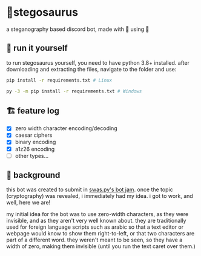 # 🦕stegosaurus
a steganography based discord bot, made with 💚 using 🐍

## 🔧 run it yourself
to run stegosaurus yourself, you need to have python 3.8+ installed. after downloading and extracting the files, navigate to the folder and use:
```sh
pip install -r requirements.txt # Linux

py -3 -m pip install -r requirements.txt # Windows
```

## 🏗 feature log
- [x] zero width character encoding/decoding
- [x] caesar ciphers
- [x] binary encoding
- [x] a1z26 encoding
- [ ] other types...

## 🥁 background

this bot was created to submit in [swas.py's bot jam](https://discord.gg/j3YzsdnRvx). once the topic (cryptography) was revealed, i immediately had my idea. i got to work, and well, here we are!

my initial idea for the bot was to use zero-width characters, as they were invisible, and as they aren't very well known about. they are traditionally used for foreign language scripts such as arabic so that a text editor or webpage would know to show them right-to-left, or that two characters are part of a different word. they weren't meant to be seen, so they have a width of zero, making them invisible (until you run the text caret over them.)
